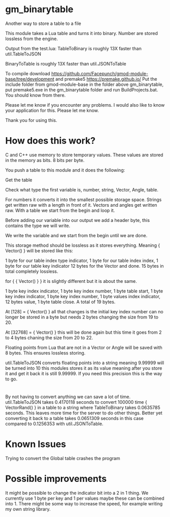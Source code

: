 # gm_binarytable
Another way to store a table to a file

This module takes a Lua table and turns it into binary.
Number are stored lossless from the engine.

Output from the test.lua:
TableToBinary is roughly 13X faster than util.TableToJSON

BinaryToTable is roughly 13X faster than util.JSONToTable

To compile download https://github.com/Facepunch/gmod-module-base/tree/development and premake5 https://premake.github.io/
Put the include folder from gmod-module-base in the folder above gm_binarytable, put premake5.exe in the gm_binarytable folder and run BuildProjects.bat.
You should know from there.

Please let me know if you encounter any problems.
I would also like to know your application for this. Please let me know.

Thank you for using this.



# How does this work?
C and C++ use memory to store temporary values. These values are stored in the memory as bits. 8 bits per byte.

You push a table to this module and it does the following:

Get the table

Check what type the first variable is, number, string, Vector, Angle, table.

For numbers it converts it into the smallest possible storage space. Strings get written raw with a length in front of it. Vectors and angles get written raw. With a table we start from the begin and loop it.

Before adding our variable into our output we add a header byte, this contains the type we will write.

We write the variable and we start from the begin until we are done.

This storage method should be lossless as it stores everything. Meaning { Vector() } will be stored like this:

1 byte for our table index type indicator, 1 byte for our table index index, 1 byte for our table key indicator 12 bytes for the Vector and done. 15 bytes in total completely lossless.

for { { Vector() } } it is slightly different but it is about the same.

1 byte key index indicator, 1 byte key index number, 1 byte table start, 1 byte key index indicator, 1 byte key index number, 1 byte values index indicator, 12 bytes value, 1 byte table close. A total of 19 bytes.

At [128] = { Vector() } all that changes is the initial key index number can no longer be stored in a byte but needs 2 bytes changing the size from 19 to 20.

At [32768] = { Vector() } this will be done again but this time it goes from 2 to 4 bytes chaning the size from 20 to 22.

Floating points from Lua that are not in a Vector or Angle will be saved with 8 bytes. This ensures lossless storing.

util.TableToJSON converts floating points into a string meaning 9.99999 will be turned into 10 this modules stores it as its value meaning after you store it and get it back it is still 9.99999. If you need this precision this is the way to go.

#
By not having to convert anything we can save a lot of time. util.TableToJSON takes 0.4170118 seconds to convert 100000 time { VectorRand() } in a table to a string where TableToBinary takes 0.0635785 seconds. This leaves more time for the server to do other things. Better yet converting it back to a table takes 0.0651309 seconds in this case compared to 0.1256353 with util.JSONToTable.

# Known Issues
Trying to convert the Global table crashes the program

# Possible improvements
It might be possible to change the indicator bit into a 2 in 1 thing. We currently use 1 byte per key and 1 per values maybe these can be combined into 1.
There might be some way to increase the speed, for example writing my own string library.
